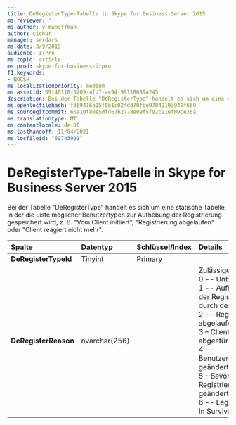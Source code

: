 ```yaml
---
title: DeRegisterType-Tabelle in Skype for Business Server 2015
ms.reviewer: ''
ms.author: v-mahoffman
author: cichur
manager: serdars
ms.date: 3/9/2015
audience: ITPro
ms.topic: article
ms.prod: skype-for-business-itpro
f1.keywords:
- NOCSH
ms.localizationpriority: medium
ms.assetid: 09148118-6209-4fd7-a494-99118689a245
description: Bei der Tabelle "DeRegisterType" handelt es sich um eine statische Tabelle, in der die Liste möglicher Benutzertypen zur Aufhebung der Registrierung gespeichert wird, z. B. "Vom Client initiiert", "Registrierung abgelaufen" oder "Client reagiert nicht mehr".
ms.openlocfilehash: f369416a15f0b1c024dd70fbe97042193940f669
ms.sourcegitcommit: 65a10f80e5dfd67b2778e09f5f92c21ef09ce36a
ms.translationtype: MT
ms.contentlocale: de-DE
ms.lasthandoff: 11/04/2021
ms.locfileid: "60743991"
---
```

# <a name="deregistertype-table-in-skype-for-business-server-2015"></a>DeRegisterType-Tabelle in Skype for Business Server 2015
 
Bei der Tabelle "DeRegisterType" handelt es sich um eine statische Tabelle, in der die Liste möglicher Benutzertypen zur Aufhebung der Registrierung gespeichert wird, z. B. "Vom Client initiiert", "Registrierung abgelaufen" oder "Client reagiert nicht mehr".
  
|**Spalte**|**Datentyp**|**Schlüssel/Index**|**Details**|
|:-----|:-----|:-----|:-----|
|**DeRegisterTypeId** <br/> |Tinyint  <br/> |Primary  <br/> ||
|**DeRegisterReason** <br/> |nvarchar(256)  <br/> || Zulässige Werte: <br/>  0 -- Unbekannt <br/>  1 -- Aufhebung der Registrierung durch den Client <br/>  2 -- Registrierung abgelaufen <br/>  3 – Client abgestürzt <br/>  4 -- Benutzerattribute geändert <br/>  5 – Bevorzugte Registrierungsstelle geändert <br/>  6 -- Legacyclient In Survival Mode <br/> |
   

